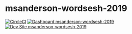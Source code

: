 # msanderson-wordsesh-2019

[![CircleCI](https://circleci.com/gh/pantheon-training-org/msanderson-wordsesh-2019.svg?style=shield)](https://circleci.com/gh/pantheon-training-org/msanderson-wordsesh-2019)
[![Dashboard msanderson-wordsesh-2019](https://img.shields.io/badge/dashboard-msanderson_wordsesh_2019-yellow.svg)](https://dashboard.pantheon.io/sites/be1efa42-3851-479d-ab0a-55b176dd7f2f#dev/code)
[![Dev Site msanderson-wordsesh-2019](https://img.shields.io/badge/site-msanderson_wordsesh_2019-blue.svg)](http://dev-msanderson-wordsesh-2019.pantheonsite.io/)